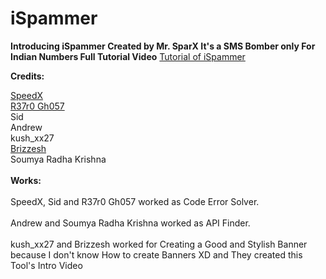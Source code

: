 # iSpammer

<b>Introducing iSpammer Created by Mr. SparX
It's a SMS Bomber only For Indian Numbers
Full Tutorial Video</b>
<a href=''>Tutorial of iSpammer</a>

<b>Credits:<br></b>

<a href='https://github.com/TheSpeedX'>SpeedX<br></a>
<a href='https://github.com/R37r0-Gh057'>R37r0 Gh057<br></a>
Sid<br>
Andrew<br>
kush_xx27<br>
<a href='https://github.com/brijeshpatel26667'>Brizzesh<br></a>
Soumya Radha Krishna<br>
<br>
<b>Works:<br></b>
<br>
SpeedX, Sid and R37r0 Gh057 worked as Code Error Solver.<br><br>
Andrew and Soumya Radha Krishna worked as API Finder.<br><br>
kush_xx27 and Brizzesh worked for Creating a Good and Stylish Banner because I don't know How to create Banners XD and They created this Tool's Intro Video<br><br>
